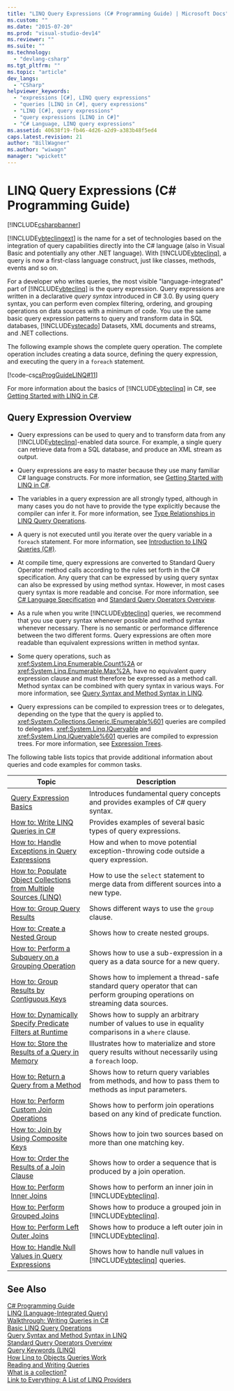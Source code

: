 ```yaml
---
title: "LINQ Query Expressions (C# Programming Guide) | Microsoft Docs"
ms.custom: ""
ms.date: "2015-07-20"
ms.prod: "visual-studio-dev14"
ms.reviewer: ""
ms.suite: ""
ms.technology: 
  - "devlang-csharp"
ms.tgt_pltfrm: ""
ms.topic: "article"
dev_langs: 
  - "CSharp"
helpviewer_keywords: 
  - "expressions [C#], LINQ query expressions"
  - "queries [LINQ in C#], query expressions"
  - "LINQ [C#], query expressions"
  - "query expressions [LINQ in C#]"
  - "C# Language, LINQ query expressions"
ms.assetid: 40638f19-fb46-4d26-a2d9-a383b48f5ed4
caps.latest.revision: 21
author: "BillWagner"
ms.author: "wiwagn"
manager: "wpickett"
---
```

# LINQ Query Expressions (C# Programming Guide)
[!INCLUDE[csharpbanner](../../../csharp/includes/csharpbanner.md)]

[!INCLUDE[vbteclinqext](../../../csharp/getting-started/includes/vbteclinqext-md.md)] is the name for a set of technologies based on the integration of query capabilities directly into the C# language (also in Visual Basic and potentially any other .NET language). With [!INCLUDE[vbteclinq](../../../csharp/includes/vbteclinq-md.md)], a query is now a first-class language construct, just like classes, methods, events and so on.  
  
 For a developer who writes queries, the most visible "language-integrated" part of [!INCLUDE[vbteclinq](../../../csharp/includes/vbteclinq-md.md)] is the query expression. Query expressions are written in a declarative *query syntax* introduced in C# 3.0. By using query syntax, you can perform even complex filtering, ordering, and grouping operations on data sources with a minimum of code. You use the same basic query expression patterns to query and transform data in SQL databases, [!INCLUDE[vstecado](../../../csharp/programming-guide/concepts/linq/includes/vstecado-md.md)] Datasets, XML documents and streams, and .NET collections.  
  
 The following example shows the complete query operation. The complete operation includes creating a data source, defining the query expression, and executing the query in a `foreach` statement.  
  
 [!code-cs[csProgGuideLINQ#11](../../../csharp/programming-guide/arrays/codesnippet/csharp/csLINQProgRef/csrefLINQHowTos.cs#11)]  
  
 For more information about the basics of [!INCLUDE[vbteclinq](../../../csharp/includes/vbteclinq-md.md)] in C#, see [Getting Started with LINQ in C#](../../../csharp/programming-guide/concepts/linq/getting-started-with-linq.md).  
  
## Query Expression Overview  
  
-   Query expressions can be used to query and to transform data from any [!INCLUDE[vbteclinq](../../../csharp/includes/vbteclinq-md.md)]-enabled data source. For example, a single query can retrieve data from a SQL database, and produce an XML stream as output.  
  
-   Query expressions are easy to master because they use many familiar C# language constructs. For more information, see [Getting Started with LINQ in C#](../../../csharp/programming-guide/concepts/linq/getting-started-with-linq.md).  
  
-   The variables in a query expression are all strongly typed, although in many cases you do not have to provide the type explicitly because the compiler can infer it. For more information, see [Type Relationships in LINQ Query Operations](../../../csharp/programming-guide/concepts/linq/type-relationships-in-linq-query-operations.md).  
  
-   A query is not executed until you iterate over the query variable in a `foreach` statement. For more information, see [Introduction to LINQ Queries (C#)](../../../csharp/programming-guide/concepts/linq/introduction-to-linq-queries.md).  
  
-   At compile time, query expressions are converted to Standard Query Operator method calls according to the rules set forth in the C# specification. Any query that can be expressed by using query syntax can also be expressed by using method syntax. However, in most cases query syntax is more readable and concise. For more information, see [C# Language Specification](../../../csharp/language-reference/language-specification.md) and [Standard Query Operators Overview](../Topic/Standard%20Query%20Operators%20Overview.md).  
  
-   As a rule when you write [!INCLUDE[vbteclinq](../../../csharp/includes/vbteclinq-md.md)] queries, we recommend that you use query syntax whenever possible and method syntax whenever necessary. There is no semantic or performance difference between the two different forms. Query expressions are often more readable than equivalent expressions written in method syntax.  
  
-   Some query operations, such as <xref:System.Linq.Enumerable.Count%2A> or <xref:System.Linq.Enumerable.Max%2A>, have no equivalent query expression clause and must therefore be expressed as a method call. Method syntax can be combined with query syntax in various ways. For more information, see [Query Syntax and Method Syntax in LINQ](../../../csharp/programming-guide/concepts/linq/query-syntax-and-method-syntax-in-linq.md).  
  
-   Query expressions can be compiled to expression trees or to delegates, depending on the type that the query is applied to. <xref:System.Collections.Generic.IEnumerable%601> queries are compiled to delegates. <xref:System.Linq.IQueryable> and <xref:System.Linq.IQueryable%601> queries are compiled to expression trees. For more information, see [Expression Trees](../Topic/Expression%20Trees%20\(C%23%20and%20Visual%20Basic\).md).  
  
 The following table lists topics that provide additional information about queries and code examples for common tasks.  
  
|Topic|Description|  
|-----------|-----------------|  
|[Query Expression Basics](../../../csharp/programming-guide/linq-query-expressions/query-expression-basics.md)|Introduces fundamental query concepts and provides examples of C# query syntax.|  
|[How to: Write LINQ Queries in C#](../../../csharp/programming-guide/linq-query-expressions/how-to-write-linq-queries.md)|Provides examples of several basic types of query expressions.|  
|[How to: Handle Exceptions in Query Expressions](../../../csharp/programming-guide/linq-query-expressions/how-to-handle-exceptions-in-query-expressions.md)|How and when to move potential exception-throwing code outside a query expression.|  
|[How to: Populate Object Collections from Multiple Sources (LINQ)](../Topic/How%20to:%20Populate%20Object%20Collections%20from%20Multiple%20Sources%20\(LINQ\).md)|How to use the `select` statement to merge data from different sources into a new type.|  
|[How to: Group Query Results](../../../csharp/programming-guide/linq-query-expressions/how-to-group-query-results.md)|Shows different ways to use the `group` clause.|  
|[How to: Create a Nested Group](../../../csharp/programming-guide/linq-query-expressions/how-to-create-a-nested-group.md)|Shows how to create nested groups.|  
|[How to: Perform a Subquery on a Grouping Operation](../../../csharp/programming-guide/linq-query-expressions/how-to-perform-a-subquery-on-a-grouping-operation.md)|Shows how to use a sub-expression in a query as a data source for a new query.|  
|[How to: Group Results by Contiguous Keys](../../../csharp/programming-guide/linq-query-expressions/how-to-group-results-by-contiguous-keys.md)|Shows how to implement a thread-safe standard query operator that can perform grouping operations on streaming data sources.|  
|[How to: Dynamically Specify Predicate Filters at Runtime](../../../csharp/programming-guide/linq-query-expressions/how-to-dynamically-specify-predicate-filters-at-runtime.md)|Shows how to supply an arbitrary number of values to use in equality comparisons in a `where` clause.|  
|[How to: Store the Results of a Query in Memory](../../../csharp/programming-guide/linq-query-expressions/how-to-store-the-results-of-a-query-in-memory.md)|Illustrates how to materialize and store query results without necessarily using a `foreach` loop.|  
|[How to: Return a Query from a Method](../../../csharp/programming-guide/linq-query-expressions/how-to-return-a-query-from-a-method.md)|Shows how to return query variables from methods, and how to pass them to methods as input parameters.|  
|[How to: Perform Custom Join Operations](../../../csharp/programming-guide/linq-query-expressions/how-to-perform-custom-join-operations.md)|Shows how to perform join operations based on any kind of predicate function.|  
|[How to: Join by Using Composite Keys](../../../csharp/programming-guide/linq-query-expressions/how-to-join-by-using-composite-keys.md)|Shows how to join two sources based on more than one matching key.|  
|[How to: Order the Results of a Join Clause](../../../csharp/programming-guide/linq-query-expressions/how-to-order-the-results-of-a-join-clause.md)|Shows how to order a sequence that is produced by a join operation.|  
|[How to: Perform Inner Joins](../../../csharp/programming-guide/linq-query-expressions/how-to-perform-inner-joins.md)|Shows how to perform an inner join in [!INCLUDE[vbteclinq](../../../csharp/includes/vbteclinq-md.md)].|  
|[How to: Perform Grouped Joins](../../../csharp/programming-guide/linq-query-expressions/how-to-perform-grouped-joins.md)|Shows how to produce a grouped join in [!INCLUDE[vbteclinq](../../../csharp/includes/vbteclinq-md.md)].|  
|[How to: Perform Left Outer Joins](../../../csharp/programming-guide/linq-query-expressions/how-to-perform-left-outer-joins.md)|Shows how to produce a left outer join in [!INCLUDE[vbteclinq](../../../csharp/includes/vbteclinq-md.md)].|  
|[How to: Handle Null Values in Query Expressions](../../../csharp/programming-guide/linq-query-expressions/how-to-handle-null-values-in-query-expressions.md)|Shows how to handle null values in [!INCLUDE[vbteclinq](../../../csharp/includes/vbteclinq-md.md)] queries.|  
  
## See Also  
 [C# Programming Guide](../../../csharp/programming-guide/index.md)   
 [LINQ (Language-Integrated Query)](../Topic/LINQ%20\(Language-Integrated%20Query\).md)   
 [Walkthrough: Writing Queries in C#](../../../csharp/programming-guide/concepts/linq/walkthrough-writing-queries-linq.md)   
 [Basic LINQ Query Operations](../../../csharp/programming-guide/concepts/linq/basic-linq-query-operations.md)   
 [Query Syntax and Method Syntax in LINQ](../../../csharp/programming-guide/concepts/linq/query-syntax-and-method-syntax-in-linq.md)   
 [Standard Query Operators Overview](../Topic/Standard%20Query%20Operators%20Overview.md)   
 [Query Keywords (LINQ)](../../../csharp/language-reference/keywords/query-keywords.md)   
 [How Linq to Objects Queries Work](http://go.microsoft.com/fwlink/?LinkId=112389)   
 [Reading and Writing Queries](http://go.microsoft.com/fwlink/?LinkId=112391)   
 [What is a collection?](http://go.microsoft.com/fwlink/?LinkId=112394)   
 [Link to Everything: A List of LINQ Providers](http://go.microsoft.com/fwlink/?LinkId=112411)